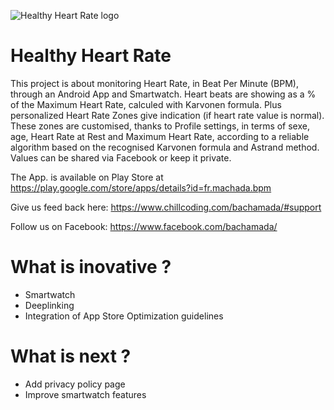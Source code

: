 ![Healthy Heart Rate logo](https://raw.githubusercontent.com/chillcoding-at-the-beach/bachamada/master/app/src/main/res/mipmap-xxxhdpi/ic_launcher.png)

# Healthy Heart Rate

This project is about monitoring Heart Rate, in Beat Per Minute (BPM), through an Android App and Smartwatch.
Heart beats are showing as a % of the Maximum Heart Rate, calculed with Karvonen formula. Plus personalized Heart Rate Zones give indication (if heart rate value is normal). These zones are customised, thanks to Profile settings, in terms of sexe, age, Heart Rate at Rest and Maximum Heart Rate, according to a reliable algorithm based on the recognised Karvonen formula and Astrand method. 
Values can be shared via Facebook or keep it private.

The App. is available on Play Store at https://play.google.com/store/apps/details?id=fr.machada.bpm

Give us feed back here: https://www.chillcoding.com/bachamada/#support

Follow us on Facebook: https://www.facebook.com/bachamada/

# What is inovative ?
- Smartwatch
- Deeplinking
- Integration of App Store Optimization guidelines

# What is next ?
- Add privacy policy page
- Improve smartwatch features
